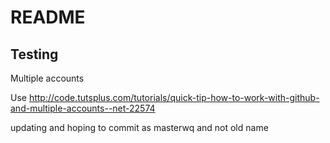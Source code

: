 README
======

Testing
-------

Multiple accounts

Use http://code.tutsplus.com/tutorials/quick-tip-how-to-work-with-github-and-multiple-accounts--net-22574

updating and hoping to commit as masterwq and not old name
